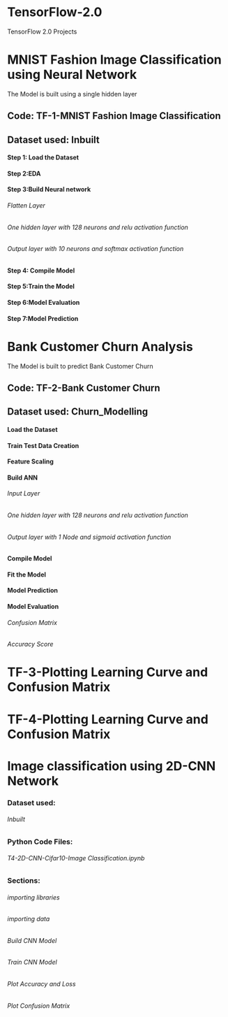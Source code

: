 # TensorFlow-2.0
TensorFlow 2.0 Projects



# MNIST Fashion Image Classification using Neural Network

The Model is built using a single hidden layer

## Code: TF-1-MNIST Fashion Image Classification

## Dataset used: Inbuilt

#### Step 1: Load the Dataset
#### Step 2:EDA
#### Step 3:Build Neural network
###### Flatten Layer
###### One hidden layer with 128 neurons and relu activation function
###### Output layer with 10 neurons and softmax activation function
#### Step 4: Compile Model
#### Step 5:Train the Model
#### Step 6:Model Evaluation
#### Step 7:Model Prediction


# Bank Customer Churn Analysis

The Model is built to predict Bank Customer Churn 
 
## Code: TF-2-Bank Customer Churn

## Dataset used: Churn_Modelling

#### Load the Dataset
#### Train Test Data Creation
#### Feature Scaling
#### Build ANN
###### Input Layer
###### One hidden layer with 128 neurons and relu activation function
###### Output layer with 1 Node and sigmoid activation function
#### Compile Model
#### Fit the Model
#### Model Prediction
#### Model Evaluation
###### Confusion Matrix
###### Accuracy Score

# TF-3-Plotting Learning Curve and Confusion Matrix

# TF-4-Plotting Learning Curve and Confusion Matrix

# Image classification using 2D-CNN Network

### Dataset used: 
###### Inbuilt

### Python Code Files:
###### T4-2D-CNN-Cifar10-Image Classification.ipynb

### Sections:
###### importing libraries
###### importing data
###### Build CNN Model
###### Train CNN Model
###### Plot Accuracy and Loss
###### Plot Confusion Matrix
